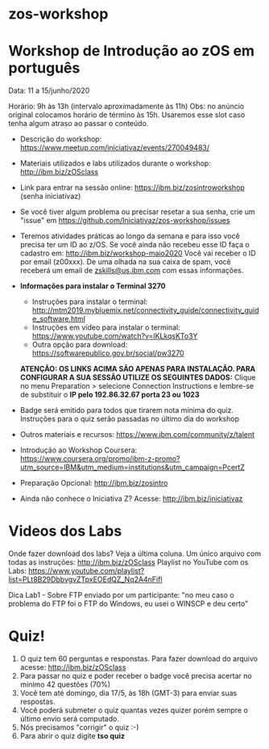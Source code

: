 # zos-workshop
# Workshop de Introdução ao zOS em português

Data: 11 a 15/junho/2020

Horário: 9h às 13h (intervalo aproximadamente às 11h)
Obs: no anúncio original colocamos horário de término às 15h. Usaremos esse slot caso tenha algum atraso ao passar o conteúdo. 

* Descrição do workshop: https://www.meetup.com/iniciativaz/events/270049483/

* Materiais utilizados e labs utilizados durante o workshop: http://ibm.biz/zOSclass

* Link para entrar na sessão online: https://ibm.biz/zosintroworkshop (senha iniciativaz) 

* Se você tiver algum problema ou precisar resetar a sua senha, crie um "issue" em https://github.com/Iniciativaz/zos-workshop/issues    

* Teremos atividades práticas ao longo da semana e para isso você precisa ter um ID ao z/OS. 
Se você ainda não recebeu esse ID faça o cadastro em: http://ibm.biz/workshop-maio2020
Você vai receber o ID por email (z00xxx). 
De uma olhada na sua caixa de spam, você receberá um email de zskills@us.ibm.com com essas informações.

* **Informações para instalar o Terminal 3270** 
   * Instruções para instalar o terminal: http://mtm2019.mybluemix.net/connectivity_guide/connectivity_guide_software.html 
   * Instruções em vídeo para instalar o terminal: https://www.youtube.com/watch?v=lKLkqsKTo3Y
   * Outra opção para download: https://softwarepublico.gov.br/social/pw3270
   
   **ATENÇÃO: OS LINKS ACIMA SÃO APENAS PARA INSTALAÇÃO. PARA CONFIGURAR A SUA SESSÃO UTILIZE OS SEGUINTES DADOS:** 
   Clique no menu Preparation > selecione Connection Instructions e lembre-se de substituir o **IP pelo 192.86.32.67 porta 23 ou 1023**
   
* Badge será emitido para todos que tirarem nota mínima do quiz. Instruções para o quiz serão passadas no último dia do workshop

* Outros materiais e recursos: https://www.ibm.com/community/z/talent
* Introdução ao Workshop Coursera: https://www.coursera.org/promo/ibm-z-promo?utm_source=IBM&utm_medium=institutions&utm_campaign=PcertZ 
* Preparação Opcional: http://ibm.biz/zosintro 

* Ainda não conhece o Iniciativa Z? Acesse: http://ibm.biz/iniciativaz

# Videos dos Labs
Onde fazer download dos labs? Veja a última coluna. Um único arquivo com todas as instruções: http://ibm.biz/zOSclass
Playlist no YouTube com os Labs: https://www.youtube.com/playlist?list=PLt8B29DbbvgvZTpxEOEdQZ_Nq2A4nFifl

Dica Lab1 - Sobre FTP enviado por um participante: "no meu caso o problema do FTP foi o FTP do Windows, eu usei o WINSCP e deu certo"

# Quiz!

1. O quiz tem 60 perguntas e responstas. Para fazer download do arquivo acesse: http://ibm.biz/zOSclass
2. Para passar no quiz e poder receber o badge você precisa acertar no mínimo 42 questões (70%)
3. Você tem até domingo, dia 17/5, às 18h (GMT-3) para enviar suas respostas. 
4. Você poderá submeter o quiz quantas vezes quizer porém sempre o último envio será computado.
5. Nós precisamos "corrigir" o quiz :-)  
6. Para abrir o quiz digite **tso quiz**


